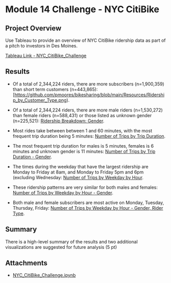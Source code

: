# Module 14 Challenge - NYC CitiBike

## Project Overview
Use Tableau to provide an overview of NYC CitiBike ridership data as part of a pitch to investors in Des Moines. 

[Tableau Link - NYC_CitiBike_Challenge](https://public.tableau.com/app/profile/patrick.moores/viz/NYC_Citibike_Challenge_16326044974800/NYC_CitiBike_Challenge)


## Results
- Of a total of 2,344,224 riders, there are more subscribers (n=1,900,359) than short term customers (n=443,865): [https://github.com/pmoores/bikesharing/blob/main/Resources/Ridership_by_Customer_Type.png).

- Of a total of 2,344,224 riders, there are more male riders (n=1,530,272) than female riders (n=588,431) or those listed as unknown gender (n=225,521): [Ridership Breakdown: Gender](https://github.com/pmoores/bikesharing/blob/main/Resources/Ridership_by_Gender.png).

- Most rides take between between 1 and 60 minutes, with the most frequent trip duration being 5 minutes: [Number of Trips by Trip Duration](https://github.com/pmoores/bikesharing/blob/main/Resources/Number_of_Trips_by_Trip_Duration.png).

- The most frequent trip duration for males is 5 minutes, females is 6 minutes and unknown gender is 11 minutes: [Number of Trips by Trip Duration - Gender](https://github.com/pmoores/bikesharing/blob/main/Resources/Number_of_Trips_by_Trip_Duration_Gender.png).

- The times during the weekday that have the largest ridership are Monday to Friday at 8am, and Monday to Friday 5pm and 6pm (excluding Wednesday: [Number of Trips by Weekday by Hour](https://github.com/pmoores/bikesharing/blob/main/Resources/Number_of_Trips_by_Weekday_by_Hour.png).

- These ridership patterns are very similar for both males and females: [Number of Trips by Weekday by Hour - Gender](https://github.com/pmoores/bikesharing/blob/main/Resources/Number_of_Trips_by_Weekday_by_Hour_Gender.png).

- Both male and female subscribers are most active on Monday, Tuesday, Thursday, Friday: [Number of Trips by Weekday by Hour - Gender, Rider Type](https://github.com/pmoores/bikesharing/blob/main/Resources/Number_of_Trips_by_Weekday_by_Hour_Gender_Customer.png).


## Summary
There is a high-level summary of the results and two additional visualizations are suggested for future analysis (5 pt)


## Attachments
- [NYC_CitiBike_Challenge.ipynb](https://github.com/pmoores/bikesharing/blob/main/NYC_CitiBike_Challenge.ipynb)
